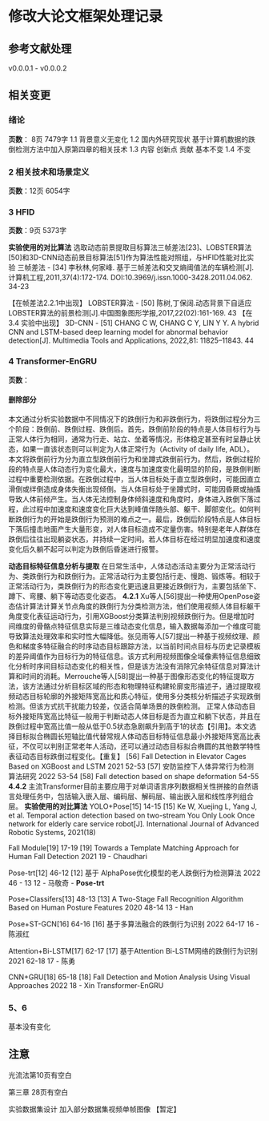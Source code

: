 # 修改大论文框架处理记录
## 参考文献处理
v0.0.0.1 - v0.0.0.2
## 相关变更
### 绪论
**页数**： 8页 7479字
1.1 背景意义无变化
1.2 国内外研究现状
基于计算机数据的跌倒检测方法中加入原第四章的相关技术
1.3 内容 创新点 贡献 基本不变
1.4 不变
### 2 相关技术和场景定义
**页数**：12页 6054字
### 3 HFID
**页数**：9页 5373字

**实验使用的对比算法**
选取动态前景提取目标算法三帧差法[23]、LOBSTER算法[50]和3D-CNN动态前景目标算法[51]作为算法性能对照组，与HFID性能对比实验
三帧差法 - [34] 李秋林,何家峰. 基于三帧差法和交叉熵阈值法的车辆检测[J]. 计算机工程,2011,37(4):172-174. DOI:10.3969/j.issn.1000-3428.2011.04.062. 34-23

【在帧差法2.2.1中出现】
LOBSTER算法 - [50] 陈树,丁保阔.动态背景下自适应LOBSTER算法的前景检测[J].中国图象图形学报,2017,22(02):161-169. 43
【在3.4 实验中出现】
3D-CNN - [51] CHANG C W, CHANG C Y, LIN Y Y. A hybrid CNN and LSTM-based deep learning model for abnormal behavior detection[J]. Multimedia Tools and Applications, 2022,81: 11825–11843. 44
### 4 Transformer-EnGRU

**页数**：
#### 删除部分
本文通过分析实验数据中不同情况下的跌倒行为和非跌倒行为，将跌倒过程分为三个阶段：跌倒前、跌倒过程、跌倒后。首先，跌倒前阶段的特点是人体目标行为与正常人体行为相同，通常为行走、站立、坐着等情况，形体稳定甚至有时呈静止状态，如果一直该状态则可以判定为人体正常行为（Activity of daily life, ADL）。本文将跌倒前行为分为直立型跌倒前行为和坐蹲式跌倒前行为。然后，跌倒过程阶段的特点是人体动态行为变化最大，速度与加速度变化最明显的阶段，是跌倒判断过程中重要检测依据。在跌倒过程中，当人体目标处于直立型跌倒时，可能因直立滑倒或绊倒造成身体失衡出现倾倒。当人体目标处于坐蹲式时，可能因昏厥或抽搐导致人体前倾产生。当人体无法控制身体倾斜速度和角度时，身体进入跌倒下落过程，此过程中加速度和速度变化巨大达到峰值伴随头部、躯干、脚部变化。如何判断跌倒行为的开始是跌倒行为预测的难点之一。最后，跌倒后阶段特点是人体目标下落后撞击地面产生大量形变，对人体目标造成不定量伤害。特别是老年人群体在跌倒后往往出现躺姿状态，并持续一定时间。若人体目标在经过明显加速度和速度变化后久躺不起可以判定为跌倒后昏迷进行报警。

**动态目标特征信息分析与提取**
在日常生活中，人体动态活动主要分为正常活动行为、类跌倒行为和跌倒行为。正常活动行为主要包括行走、慢跑、锻炼等。相较于正常活动行为，类跌倒行为的形态变化更迅速且更接近跌倒行为，主要包括坐下、蹲下、弯腰、躺下等动态变化姿态。
**4.2.1**
Xu等人[56]提出一种使用OpenPose姿态估计算法计算关节点角度的跌倒行为分类检测方法，他们使用视频人体目标躯干角度变化表征运动行为，引用XGBoost分类算法判别视频跌倒行为。但是增加时间维度的骨骼点特征信息实际是三维动态变化信息，输入数据每添加一个维度可能导致算法处理效率和实时性大幅降低。张见雨等人[57]提出一种基于视频纹理、颜色和梯度多特征融合的时序动态目标跟踪方法，以当前时间点目标与历史记录模板的差异阈值作为目标行为的特征信息。该方式利用视频图像全域像素特征信息细致化分析时序间目标动态变化的相关性，但是该方法没有消除冗余特征信息对算法计算和时间的消耗。Merrouche等人[58]提出一种基于图像形态变化的特征提取方法，该方法通过分析目标区域的形态和物理特征构建轮廓变形描述子，通过提取视频动态目标轮廓的外接矩阵宽高比和质心特征，使用多分类核分析描述子实现跌倒检测。但该方式抗干扰能力较差，仅适合简单场景的跌倒检测。
正常人体动态目标外接矩阵宽高比特征一般用于判断动态人体目标是否为直立和躺下状态，并且在跌倒过程中宽高比值一般从低于0.5状态急剧飙升到高于1的状态【引用】。本文选择目标拟合椭圆长短轴比值代替常规人体动态目标特征信息最小外接矩阵宽高比表征，不仅可以判别正常老年人活动，还可以通过动态目标拟合椭圆的其他数学特性表征动态目标跌倒过程变化。【重复】
[56] Fall Detection in Elevator Cages Based on XGBoost and LSTM 2021 52-53
[57] 安防监控下人体异常行为检测算法研究 2022 53-54
[58] Fall detection based on shape deformation 54-55
**4.4.2**
主流Transformer目前主要应用于对单词语言序列数据相关性拼接的自然语言处理任务中，包括输入嵌入层、编码层、解码层、输出嵌入层和线性序列组合层。
**实验使用的对比算法**
YOLO+Pose[15] 14-15
[15] Ke W, Xuejing L, Yang J, et al. Temporal action detection based on two-stream You Only Look Once network for elderly care service robot[J]. International Journal of Advanced Robotic Systems, 2021(18)

Fall Module[19] 17-19
[19] Towards a Template Matching Approach for Human Fall Detection 2021 19 - Chaudhari

Pose-trt[12] 46-12
[12] 基于 AlphaPose优化模型的老人跌倒行为检测算法 2022 46 - 13 12 - 马敬奇 - **Pose-trt**

Pose+Classifers[13] 48-13
[13] A Two-Stage Fall Recognition Algorithm Based on Human Posture Features 2020 48-14 13 - Han

Pose+ST-GCN[16] 64-16
[16] 基于多算法融合的跌倒行为识别 2022 64-17 16 - 陈淑红

Attention+Bi-LSTM[17] 62-17
[17] 基于Attention Bi-LSTM网络的跌倒行为识别 2021 62-18 17 - 陈勇

CNN+GRU[18] 65-18
[18] Fall Detection and Motion Analysis Using Visual Approaches 2022 18 - Xin
Transformer-EnGRU
### 5、6
基本没有变化


## 注意
光流法第10页有空白

第三章 28页有空白

实验数据集设计 加入部分数据集视频单帧图像 【暂定】
